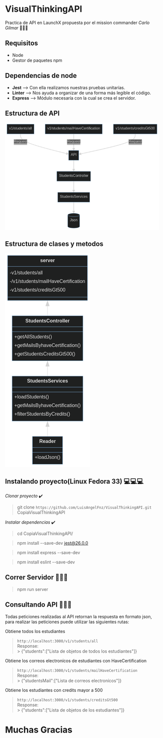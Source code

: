 # VisualThinkingAPI
Practica de API en LaunchX propuesta por el mission commander *Carlo Gilmar*  :pushpin::pushpin::pushpin:

## Requisitos
- Node
- Gestor de paquetes npm

## Dependencias de node
- **Jest**    --> Con ella realizamos nuestras pruebas unitarías.
- **Linter**  --> Nos ayuda a organizar de una forma más legible el código.
- **Express** --> Módulo necesaría con la cual se crea el servidor.

## Estructura de API
![image info](./img_repositori/DiagramaStructura.png)

## Estructura de clases y metodos
![image info](./img_repositori/DiagramaCodigo.png)

## Instalando proyecto(Linux Fedora 33) :computer::computer::computer:

*Clonar proyecto* :heavy_check_mark:
> git clone `https://github.com/LuisAngelFnz/VisualThinkingAPI.git` CopiaVisualThinkingAPI

*Instalar dependencias* :heavy_check_mark:
> cd CopiaVisualThinkingAPI/

> npm install --save-dev jest@26.0.0

> npm install express --save-dev

> npm install eslint --save-dev

## Correr Servidor :rocket::rocket::rocket:
> npm run server

## Consultando API :round_pushpin::round_pushpin::round_pushpin:
Todas peticiones realizadas al API retornan la respuesta en formato json,\
para realizar las peticiones puede utilizar las siguientes rutas:

Obtiene todos los estudiantes
> `http://localhost:3000/v1/students/all`\
   Response:\
      > {"students":["Lista de objetos de todos los estudiantes"]}

Obtiene los correos electronícos de estudiantes con HaveCertification
> `http://localhost:3000/v1/students/mailHaveCertification`\
   Response:\
      > {"studentsMail":["Lista de correos electronícos"]}

Obtiene los estudiantes con credits mayor a 500
> `http://localhost:3000/v1/students/creditsGt500`\
   Response:\
       > {"students":["Lista de objetos de los estudiantes"]}


# Muchas Gracias
